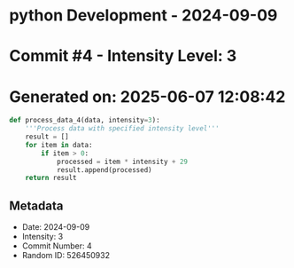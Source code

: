 ﻿# python Development - 2024-09-09
# Commit #4 - Intensity Level: 3
# Generated on: 2025-06-07 12:08:42
```python
def process_data_4(data, intensity=3):
    '''Process data with specified intensity level'''
    result = []
    for item in data:
        if item > 0:
            processed = item * intensity + 29
            result.append(processed)
    return result
```
## Metadata
- Date: 2024-09-09
- Intensity: 3
- Commit Number: 4
- Random ID: 526450932
